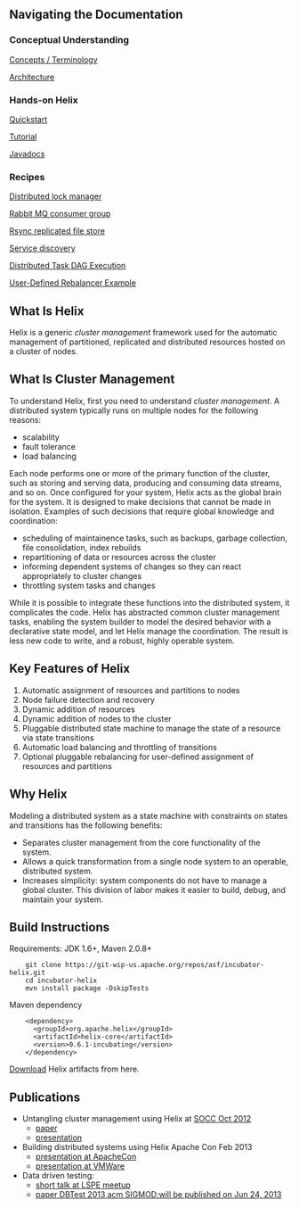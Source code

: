 <!---
Licensed to the Apache Software Foundation (ASF) under one
or more contributor license agreements.  See the NOTICE file
distributed with this work for additional information
regarding copyright ownership.  The ASF licenses this file
to you under the Apache License, Version 2.0 (the
"License"); you may not use this file except in compliance
with the License.  You may obtain a copy of the License at

  http://www.apache.org/licenses/LICENSE-2.0

Unless required by applicable law or agreed to in writing,
software distributed under the License is distributed on an
"AS IS" BASIS, WITHOUT WARRANTIES OR CONDITIONS OF ANY
KIND, either express or implied.  See the License for the
specific language governing permissions and limitations
under the License.
-->

Navigating the Documentation
----------------------------

### Conceptual Understanding

[Concepts / Terminology](./Concepts.html)

[Architecture](./Architecture.html)

### Hands-on Helix

[Quickstart](./Quickstart.html)

[Tutorial](./Tutorial.html)

[Javadocs](http://helix.incubator.apache.org/apidocs/index.html)

### Recipes

[Distributed lock manager](./recipes/lock_manager.html)

[Rabbit MQ consumer group](./recipes/rabbitmq_consumer_group.html)

[Rsync replicated file store](./recipes/rsync_replicated_file_store.html)

[Service discovery](./recipes/service_discovery.html)

[Distributed Task DAG Execution](./recipes/task_dag_execution.html)

[User-Defined Rebalancer Example](./recipes/user_def_rebalancer.html)


What Is Helix
--------------
Helix is a generic _cluster management_ framework used for the automatic management of partitioned, replicated and distributed resources hosted on a cluster of nodes. 


What Is Cluster Management
--------------------------
To understand Helix, first you need to understand _cluster management_.  A distributed system typically runs on multiple nodes for the following reasons:

* scalability
* fault tolerance
* load balancing

Each node performs one or more of the primary function of the cluster, such as storing and serving data, producing and consuming data streams, and so on.  Once configured for your system, Helix acts as the global brain for the system.  It is designed to make decisions that cannot be made in isolation.  Examples of such decisions that require global knowledge and coordination:

* scheduling of maintainence tasks, such as backups, garbage collection, file consolidation, index rebuilds
* repartitioning of data or resources across the cluster
* informing dependent systems of changes so they can react appropriately to cluster changes
* throttling system tasks and changes

While it is possible to integrate these functions into the distributed system, it complicates the code.  Helix has abstracted common cluster management tasks, enabling the system builder to model the desired behavior with a declarative state model, and let Helix manage the coordination.  The result is less new code to write, and a robust, highly operable system.


Key Features of Helix
---------------------
1. Automatic assignment of resources and partitions to nodes
2. Node failure detection and recovery
3. Dynamic addition of resources 
4. Dynamic addition of nodes to the cluster
5. Pluggable distributed state machine to manage the state of a resource via state transitions
6. Automatic load balancing and throttling of transitions
7. Optional pluggable rebalancing for user-defined assignment of resources and partitions


Why Helix
---------
Modeling a distributed system as a state machine with constraints on states and transitions has the following benefits:

* Separates cluster management from the core functionality of the system.
* Allows a quick transformation from a single node system to an operable, distributed system.
* Increases simplicity: system components do not have to manage a global cluster.  This division of labor makes it easier to build, debug, and maintain your system.


Build Instructions
------------------

Requirements: JDK 1.6+, Maven 2.0.8+

```
    git clone https://git-wip-us.apache.org/repos/asf/incubator-helix.git
    cd incubator-helix
    mvn install package -DskipTests 
```

Maven dependency

```
    <dependency>
      <groupId>org.apache.helix</groupId>
      <artifactId>helix-core</artifactId>
      <version>0.6.1-incubating</version>
    </dependency>
```

[Download](./download.html) Helix artifacts from here.
   
Publications
-------------

* Untangling cluster management using Helix at [SOCC Oct 2012](http://www.socc2012.org/home/program)  
    - [paper](https://915bbc94-a-62cb3a1a-s-sites.googlegroups.com/site/acm2012socc/helix_onecol.pdf)
    - [presentation](http://www.slideshare.net/KishoreGopalakrishna/helix-socc-v10final)
* Building distributed systems using Helix Apache Con Feb 2013
    - [presentation at ApacheCon](http://www.slideshare.net/KishoreGopalakrishna/apache-con-buildingddsusinghelix)
    - [presentation at VMWare](http://www.slideshare.net/KishoreGopalakrishna/apache-helix-presentation-at-vmware)
* Data driven testing:
    - [short talk at LSPE meetup](http://www.slideshare.net/KishoreGopalakrishna/data-driven-testing)
    - [paper DBTest 2013 acm SIGMOD:will be published on Jun 24, 2013](http://dbtest2013.soe.ucsc.edu/Program.htm)

